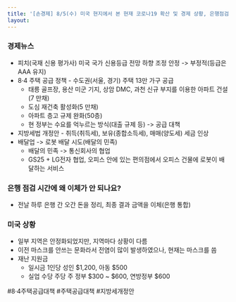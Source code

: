 ```yaml
---
title: '[손경제] 8/5(수) 미국 현지에서 본 현재 코로나19 확산 및 경제 상황, 은행점검시간에 은행들은 도대체 뭘 하나요?, 8.4 부동산공급대책'
layout: 
---
```


### 경제뉴스

* 피치(국재 신용 평가사) 미국 국가 신용등급 전망 하향 조정 안정 -> 부정적(등급은 AAA 유지)
* 8·4 주택 공급 정책 - 수도권(서울, 경기) 주택 13만 가구 공급
  * 태릉 골프장, 용산 미군 기지, 상암 DMC, 과천 신규 부지를 이용한 아파트 건설(7 만채)    
  * 도심 재건축 활성화(5 만채)    
  * 아파트 층고 규제 완화(50층)
  * 현 정부는 수요를 억누르는 방식(대출 규제 등) -> 공급 대책
* 지방세법 개정안 - 취득(취득세), 보유(종합소득세), 매매(양도세) 세금 인상
* 배달업 -> 로봇 배달 시도(배달의 민족)
  * 배달의 민족 -> 통신회사의 협업
  * GS25 + LG전자 협업, 오피스 안에 있는 편의점에서 오피스 건물에 로봇이 배달하는 서비스 

### 은행 점검 시간에 왜 이체가 안 되나요?

* 전날 하루 은행 간 오간 돈을 정리, 최종 결과 금액을 이체(은행 통합)

### 미국 상황

* 일부 지역은 안정화되었지만, 지역마다 상황이 다름
* 이전 마스크를 안쓰는 문화라서 전염이 많이 발생하였으나, 현재는 마스크를 씀
* 재난 지원금 
  * 일시금 1인당 성인 $1,200, 아동 $500 
  * 실업 수당 주당 주 정부 $300 ~ $600, 연방정부 $600


#8·4주택공급대책 #주택공급대책 #지방세개정안
